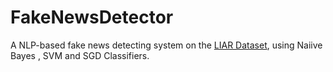 # FakeNewsDetector

A NLP-based fake news detecting system on the [LIAR Dataset](https://paperswithcode.com/dataset/liar#:~:text=LIAR%20is%20a%20publicly%20available,fact%2Dchecking%20research%20as%20well.), using Naiive Bayes , SVM and SGD Classifiers. 
